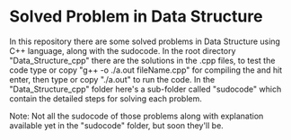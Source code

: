 # Solved Problem in Data Structure
In this repository there are some solved problems in Data Structure using C++ language, along with the sudocode.
In the root directory "Data_Structure_cpp" there are the solutions in the .cpp files, to test the code type or copy "g++ -o ./a.out fileName.cpp" for compiling the and hit enter, then type
or copy "./a.out" to run the code. In the "Data_Structure_cpp" folder here's a sub-folder called "sudocode" which contain the detailed steps for solving each problem.

Note: Not all the sudocode of those problems along with explanation available yet in the "sudocode" folder, but soon they'll be. 
